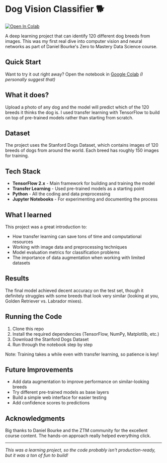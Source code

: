 # Dog Vision Classifier 🐕

[![Open In Colab](https://colab.research.google.com/assets/colab-badge.svg)](https://colab.research.google.com/drive/16DG8xRCfVJeg907qYEvEkDrv8Cqcwwqj)

A deep learning project that can identify 120 different dog breeds from images. This was my first real dive into computer vision and neural networks as part of Daniel Bourke's Zero to Mastery Data Science course.

## Quick Start

Want to try it out right away? Open the notebook in [Google Colab](https://colab.research.google.com/drive/16DG8xRCfVJeg907qYEvEkDrv8Cqcwwqj) *(I personally suggest that)*
## What it does?

Upload a photo of any dog and the model will predict which of the 120 breeds it thinks the dog is. I used transfer learning with TensorFlow to build on top of pre-trained models rather than starting from scratch.

## Dataset

The project uses the Stanford Dogs Dataset, which contains images of 120 breeds of dogs from around the world. Each breed has roughly 150 images for training.

## Tech Stack

- **TensorFlow 2.x** - Main framework for building and training the model
- **Transfer Learning** - Used pre-trained models as a starting point
- **Python** - All the coding and data preprocessing  
- **Jupyter Notebooks** - For experimenting and documenting the process

## What I learned

This project was a great introduction to:
- How transfer learning can save tons of time and computational resources
- Working with image data and preprocessing techniques
- Model evaluation metrics for classification problems
- The importance of data augmentation when working with limited datasets

## Results

The final model achieved decent accuracy on the test set, though it definitely struggles with some breeds that look very similar (looking at you, Golden Retriever vs. Labrador mixes).

## Running the Code

1. Clone this repo
2. Install the required dependencies (TensorFlow, NumPy, Matplotlib, etc.)
3. Download the Stanford Dogs Dataset 
4. Run through the notebook step by step

Note: Training takes a while even with transfer learning, so patience is key!

## Future Improvements

- Add data augmentation to improve performance on similar-looking breeds
- Try different pre-trained models as base layers
- Build a simple web interface for easier testing
- Add confidence scores to predictions

## Acknowledgments

Big thanks to Daniel Bourke and the ZTM community for the excellent course content. The hands-on approach really helped everything click.

---

*This was a learning project, so the code probably isn't production-ready, but it was a ton of fun to build!*
